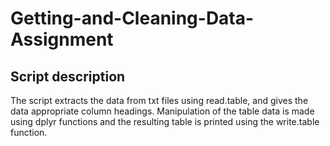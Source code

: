# Getting-and-Cleaning-Data-Assignment

## Script description
The script extracts the data from txt files using read.table, and gives the data appropriate column headings. Manipulation of the table data is made using dplyr functions and the resulting table is printed using the write.table function.
